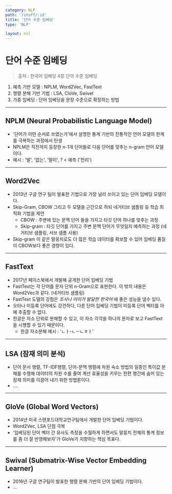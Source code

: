 ```yaml
---
category: NLP
path: '/stuff/:id'
title: '단어 수준 임베딩'
type: 'NLP'

layout: nil
---
```


# 단어 수준 임베딩
> 출처 : 한국어 임베딩 4장 단어 수준 임베딩

1. 예측 기반 모델 : NPLM, Word2Vec, FastText
2. 행렬 분해 기반 기법 : LSA, CloVe, Swivel
3. 가중 임베딩 : 단어 임베딩을 문장 수준으로 확장하는 방법

* * *

## NPLM (Neural Probabilistic Language Model)

- '단어가 어떤 순서로 쓰였는가'에서 설명한 통계 기반의 전통적인 언어 모델의 한계를 극복하는 과정에서 탄생
- NPLM은 직전까지 등장한 n-1개 단어들로 다음 단어를 맞추는 n-gram 언어 모델이다.
- 예시 : '발', '없는', '말이', ? < 예측 ('천리')

* * *

## Word2Vec

- 2013년 구글 연구 팀이 발표한 기법으로 가장 널리 쓰이고 있는 단어 임베딩 모델이다.
- Skip-Gram, CBOW 그리고 두 모델을 근간으로 하되 네거티브 샘플링 등 학습 최적화 기법을 제안
  - CBOW : 주변에 있는 문맥 단어 들을 가지고 타깃 단어 하나를 맞추는 과정
  - Skip-gram : 타깃 단어를 가지고 주변 문맥 단어가 무엇일지 예측하는 과정 (네거티브 샘플링, 서브 샘플 사용)
- Skip-gram 이 같은 말뭉치로도 더 많은 학습 데이터를 확보할 수 있어 임베딩 품질이 CBOW보다 좋은 경향이 있다.

***

## FastText

- 2017년 페이스북에서 개발해 공개한 단어 임베딩 기법
- FastText는 각 단어를 문자 단위 n-Gram으로 표현한다. 이 밖의 내용은 Word2Vec과 같다. (네거티브 샘플링)
- FastText 도델의 강점은 *조사나 어미가 발달한 한국어* 에 좋은 성능을 낼수 있다.
- 오타나 미등록 단어에도 강건하다, 다른 단어 임베딩 기법이 미등록 단어 벡터를 아예 추출할 수 없다.
- 한글은 자소 단위로 분해할 수 있고, 이 자소 각각을 하나의 문자로 보고 FastText을 시행할 수 있기 때문이다.
  - 한글 자소분해 예시 : 'ㄴㅏ-ㄴㅡㄴㅎㅏ'

***

## LSA (잠재 의미 분석)

- 단어 문서 행렬, TF-IDF행렬, 단어-문맥 행렬에 차원 숙소 방법의 일종인 특이값 분해를 수행해 데이터의 차원 수를 줄여 계산 효율성을 키우는 한편 행간에 숨어 있는 잠재 의미를 이끌어 내기 위한 방법론이다.
- ....

***

## GloVe (Global Word Vectors)

- 2014년 미국 스탠포드대학교연구팀에서 개발한 단어 임베딩 기법이다.
- Word2Vec, LSA 단점 극복
- '임베딩된 단어 벡터 간 유사도 측정을 수월하게 하면서도 말뭉치 전체의 통계 정보를 좀 더 잘 반영해보자'가 GloVe가 지향하는 핵심 목표다.

***

## Swival (Submatrix-Wise Vector Embedding Learner)

- 2016년 구글 연구팀이 발표한 행렬 분해 기반의 단어 임베딩 기법이다.
- ...
